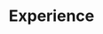 ---
widget: experience
headless: true
active: true
weight: 40
title: Experience
subtitle: ''
date_format: Jan 2006

experience:
  - title: Data Scientist
    company: INSEE
    company_url: 'https://www.insee.fr/fr/accueil'
    location: Paris
    company_logo: insee
    date_start: '2018-09-01'
    date_end: ''
    description: >-
    
        Academic research in the Department of Economic Studies.
        
  - title: Professor
    company: ENSAE Paris Tech
    company_url: 'https://www.ensae.fr/'
    location: Paris
    company_logo: ensae
    date_start: '2020-09-01'
    date_end: ''
    description: >-

        __Python for data scientists__
        
        Website: https://pythonds.linogaliana.fr/
        
        <a href="https://github.com/linogaliana/python-datascientist" class="github"><i class="fab fa-github"></i></a> [Github page](https://github.com/linogaliana/python-datascientist)
        
        __Reproductibility and good practices in data-science projects__
        
        Website: https://ensae-reproductibilite.netlify.app/

        <a href="https://github.com/linogaliana/ensae-reproductibilite-website" class="github"><i class="fab fa-github"></i></a> [Github page](https://github.com/linogaliana/ensae-reproductibilite-website)

        
  - title: Professor
    company: Sciences Po Paris
    company_url: 'http://www.sciencespo.fr/'
    location: Paris
    company_logo: sciencespo
    date_start: '2016-01-01'
    date_end: '2020-05-01'
    description: >-

        Past courses:
        
        * Urban Economics: Master 1 in geography (2016-2020)
        * Microeconomics: undergraduate, 2016-2017
        * Mathematics for economists: undergraduate, 2016-2017
        
---